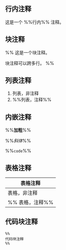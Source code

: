 ## 行内注释

这是一个 %%行内%% 注释。

## 块注释

%%
这是一个块注释。

块注释可以跨多行。
%%

## 列表注释

1. 列表，非注释
2. %%列表，注释%%

## 内嵌注释

%%**加粗**%%

%%_斜体_%%

%%`code`%%

## 表格注释

| 表格注释       |
|------------|
| 表格，非注释     |
| %% 表格，注释%% |

## 代码块注释

```text
%%
代码块注释
%%
```
